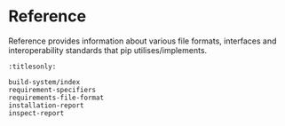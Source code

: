 # Reference

Reference provides information about various file formats, interfaces and
interoperability standards that pip utilises/implements.

```{toctree}
:titlesonly:

build-system/index
requirement-specifiers
requirements-file-format
installation-report
inspect-report
```

